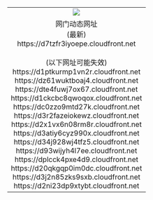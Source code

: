 ﻿<table>
  <tr></tr>
  <tr><td colspan=2 align=center><img src="https://d7tzfr3iyoepe.cloudfront.net/Up/oGate.jpg" /></td></tr>
  <tr><td colspan=2 align=center>网门动态网址<br/>(最新)
<br>https://d7tzfr3iyoepe.cloudfront.net
<br/><br/>(以下网址可能失效)
<br>https://d1ptkurmp1vn2r.cloudfront.net
<br>https://dz61wuktboaj4.cloudfront.net
<br>https://dte4fuwj7ox67.cloudfront.net
<br>https://d1ckcbc8qwoqox.cloudfront.net
<br>https://dc0zzo9mtd27k.cloudfront.net
<br>https://d3r2fazeiokewz.cloudfront.net
<br>https://d2x1vx6n08rm8r.cloudfront.net
<br>https://d3atiy6cyz990x.cloudfront.net
<br>https://d34j928wj4tfz5.cloudfront.net
<br>https://d93wijyh4l7ee.cloudfront.net
<br>https://dplcck4pxe4d9.cloudfront.net
<br>https://d20qkgqp0im0dc.cloudfront.net
<br>https://d3j2n85zks9sxb.cloudfront.net
<br>https://d2ni23dp9xtybt.cloudfront.net
    </td>
  </tr>
</table>
